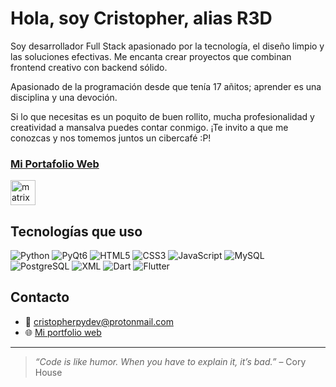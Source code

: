 # Hola, soy Cristopher, alias R3D

Soy desarrollador Full Stack apasionado por la tecnología, el diseño limpio y las soluciones efectivas. Me encanta crear proyectos que combinan frontend creativo con backend sólido.

Apasionado de la programación desde que tenía 17 añitos; aprender es una disciplina y una devoción. 

Si lo que necesitas es un poquito de buen rollito, mucha profesionalidad y creatividad a mansalva puedes contar conmigo. ¡Te invito a que me conozcas y nos tomemos juntos un cibercafé :P!

### [Mi Portafolio Web](https://cristopherpydev.github.io/)

<img src="https://media.giphy.com/media/3oEjI6SIIHBdRxXI40/giphy.gif" width="40" style="vertical-align: middle;" alt="matrix rain code"/>


## Tecnologías que uso


![Python](https://img.shields.io/badge/-Python-3776AB?logo=python&logoColor=fff)
![PyQt6](https://img.shields.io/badge/-PyQt6-41CD52?logo=qt&logoColor=fff)
![HTML5](https://img.shields.io/badge/-HTML5-E34F26?logo=html5&logoColor=fff)
![CSS3](https://img.shields.io/badge/-CSS3-1572B6?logo=css3&logoColor=fff)
![JavaScript](https://img.shields.io/badge/-JavaScript-F7DF1E?logo=javascript&logoColor=000)
![MySQL](https://img.shields.io/badge/-MySQL-4479A1?logo=mysql&logoColor=fff)
![PostgreSQL](https://img.shields.io/badge/-PostgreSQL-4169E1?logo=postgresql&logoColor=fff)
![XML](https://img.shields.io/badge/-XML-8A2BE2?logo=xml&logoColor=fff)
![Dart](https://img.shields.io/badge/-Dart-0175C2?logo=dart&logoColor=fff)
![Flutter](https://img.shields.io/badge/-Flutter-02569B?logo=flutter&logoColor=fff)


## Contacto

- 📧 [cristopherpydev@protonmail.com](mailto:cristopherpydev@protonmail.com)
- 🌐 [Mi portfolio web](https://cristopherpydev.github.io/)
  
---

> *“Code is like humor. When you have to explain it, it’s bad.”* – Cory House
